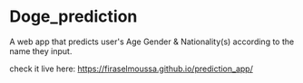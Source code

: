 # Doge_prediction

A web app that predicts user's Age Gender & Nationality(s) according to the name they input.

check it live here: https://firaselmoussa.github.io/prediction_app/
